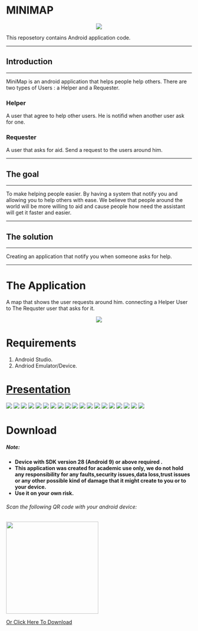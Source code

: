 # MINIMAP

<p align="center">
     <img src = https://github.com/V-P-A-AppDev/MINIMAP/blob/main/images/minimaplogo.png?raw=true>
</p>


This reposetory contains Android application code.
___
## Introduction
---
MiniMap is an android application that helps people help others.
There are two types of Users : a Helper and a Requester. 

### Helper
A user that agree to help other users. He is notifid when another user ask for one.

### Requester 
A user that asks for aid. Send a request to the users around him.
___
## The goal 
___
To make helping people easier. 
By having a system that notify you and allowing you to help others with ease. We believe that people around the world will be more willing to aid and cause people how need the assistant will get it faster and easier.
___
## The solution
___
Creating an application that notify you when someone asks for help.
___
# The Application
A map that shows the user requests around him. connecting a Helper User to The Requster user that asks for it.



<p align="center">
     <img src="https://github.com/V-P-A-AppDev/MINIMAP/blob/main/images/uml_new.png"/>
</p>

# Requirements
1) Android Studio.
2) Andriod Emulator/Device.

 
# [Presentation](https://github.com/V-P-A-AppDev/MINIMAP/blob/main/images/PRES1.pptx)

![](https://github.com/V-P-A-AppDev/MINIMAP/blob/main/images/PRES1/Slide1.jpg)
![](https://github.com/V-P-A-AppDev/MINIMAP/blob/main/images/PRES1/Slide2.jpg)
![](https://github.com/V-P-A-AppDev/MINIMAP/blob/main/images/PRES1/Slide3.jpg)
![](https://github.com/V-P-A-AppDev/MINIMAP/blob/main/images/PRES1/Slide4.jpg)
![](https://github.com/V-P-A-AppDev/MINIMAP/blob/main/images/PRES1/Slide5.jpg)
![](https://github.com/V-P-A-AppDev/MINIMAP/blob/main/images/PRES1/Slide6.jpg)
![](https://github.com/V-P-A-AppDev/MINIMAP/blob/main/images/PRES1/Slide7.jpg)
![](https://github.com/V-P-A-AppDev/MINIMAP/blob/main/images/PRES1/Slide8.jpg)
![](https://github.com/V-P-A-AppDev/MINIMAP/blob/main/images/PRES1/Slide9.jpg)
![](https://github.com/V-P-A-AppDev/MINIMAP/blob/main/images/PRES1/Slide11.jpg)
![](https://github.com/V-P-A-AppDev/MINIMAP/blob/main/images/PRES1/Slide12.jpg)
![](https://github.com/V-P-A-AppDev/MINIMAP/blob/main/images/PRES1/Slide13.jpg)
![](https://github.com/V-P-A-AppDev/MINIMAP/blob/main/images/PRES1/Slide14.jpg)
![](https://github.com/V-P-A-AppDev/MINIMAP/blob/main/images/PRES1/Slide15.jpg)
![](https://github.com/V-P-A-AppDev/MINIMAP/blob/main/images/PRES1/Slide16.jpg)
![](https://github.com/V-P-A-AppDev/MINIMAP/blob/main/images/PRES1/Slide17.jpg)
![](https://github.com/V-P-A-AppDev/MINIMAP/blob/main/images/PRES1/Slide18.jpg)
![](https://github.com/V-P-A-AppDev/MINIMAP/blob/main/images/PRES1/Slide19.jpg)
![](https://github.com/V-P-A-AppDev/MINIMAP/blob/main/images/PRES1/Slide21.jpg)

# Download

##### Note:

* **Device with SDK version 28 (Android 9) or above required .**
* **This application was created for academic use only, we do not hold any responsibility for any faults,security issues,data loss,trust issues or any other possible kind of damage that it might create to you or to your device.**
*  **Use it on your own risk.**

###### Scan the following QR code with your android device:

<img src=https://github.com/V-P-A-AppDev/MINIMAP/blob/main/Release/27.12.2021/qr-code.png width="250" height="250"> 

[Or Click Here To Download](https://github.com/V-P-A-AppDev/MINIMAP/raw/main/Release/27.12.2021/MiniMap_27_12_2021_14_59.apk) 
